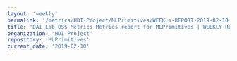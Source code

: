 ```yaml
---
layout: 'weekly'
permalink: '/metrics/HDI-Project/MLPrimitives/WEEKLY-REPORT-2019-02-10'
title: 'DAI Lab OSS Metrics Metrics report for MLPrimitives | WEEKLY-REPORT-2019-02-10'
organization: 'HDI-Project'
repository: 'MLPrimitives'
current_date: '2019-02-10'
---
```


